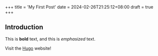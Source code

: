 +++
title = 'My First Post'
date = 2024-02-26T21:25:12+08:00
draft = true
+++
## Introduction

This is **bold** text, and this is *emphasized* text.

Visit the [Hugo](https://gohugo.io) website!